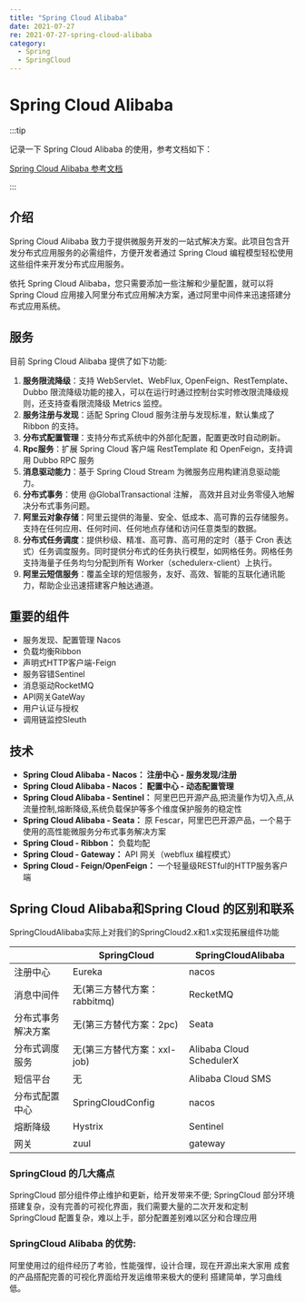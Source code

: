 ```yaml
---
title: "Spring Cloud Alibaba"
date: 2021-07-27
re: 2021-07-27-spring-cloud-alibaba
category:
  - Spring
  - SpringCloud
---
```


# Spring Cloud Alibaba

:::tip

记录一下 Spring Cloud Alibaba 的使用，参考文档如下：

[Spring Cloud Alibaba 参考文档](https://spring-cloud-alibaba-group.github.io/github-pages/hoxton/zh-cn/index.html)

:::

## 介绍

Spring Cloud Alibaba 致力于提供微服务开发的一站式解决方案。此项目包含开发分布式应用服务的必需组件，方便开发者通过 Spring Cloud 编程模型轻松使用这些组件来开发分布式应用服务。

依托 Spring Cloud Alibaba，您只需要添加一些注解和少量配置，就可以将 Spring Cloud 应用接入阿里分布式应用解决方案，通过阿里中间件来迅速搭建分布式应用系统。

## 服务

目前 Spring Cloud Alibaba 提供了如下功能:

1. **服务限流降级**：支持 WebServlet、WebFlux, OpenFeign、RestTemplate、Dubbo 限流降级功能的接入，可以在运行时通过控制台实时修改限流降级规则，还支持查看限流降级 Metrics 监控。
2. **服务注册与发现**：适配 Spring Cloud 服务注册与发现标准，默认集成了 Ribbon 的支持。
3. **分布式配置管理**：支持分布式系统中的外部化配置，配置更改时自动刷新。
4. **Rpc服务**：扩展 Spring Cloud 客户端 RestTemplate 和 OpenFeign，支持调用 Dubbo RPC 服务
5. **消息驱动能力**：基于 Spring Cloud Stream 为微服务应用构建消息驱动能力。
6. **分布式事务**：使用 @GlobalTransactional 注解， 高效并且对业务零侵入地解决分布式事务问题。
7. **阿里云对象存储**：阿里云提供的海量、安全、低成本、高可靠的云存储服务。支持在任何应用、任何时间、任何地点存储和访问任意类型的数据。
8. **分布式任务调度**：提供秒级、精准、高可靠、高可用的定时（基于 Cron 表达式）任务调度服务。同时提供分布式的任务执行模型，如网格任务。网格任务支持海量子任务均匀分配到所有 Worker（schedulerx-client）上执行。
9. **阿里云短信服务**：覆盖全球的短信服务，友好、高效、智能的互联化通讯能力，帮助企业迅速搭建客户触达通道。

## 重要的组件

- 服务发现、配置管理 Nacos
- 负载均衡Ribbon
- 声明式HTTP客户端-Feign
- 服务容错Sentinel
- 消息驱动RocketMQ
- API网关GateWay
- 用户认证与授权
- 调用链监控Sleuth

## 技术

- **Spring Cloud Alibaba - Nacos： 注册中心 - 服务发现/注册**
- **Spring Cloud Alibaba - Nacos： 配置中心 - 动态配置管理**
- **Spring Cloud Alibaba - Sentinel：** 阿里巴巴开源产品,把流量作为切入点,从流量控制,熔断降级,系统负载保护等多个维度保护服务的稳定性
- **Spring Cloud Alibaba - Seata：** 原 Fescar，阿里巴巴开源产品，一个易于使用的高性能微服务分布式事务解决方案
- **Spring Cloud - Ribbon：** 负载均配
- **Spring Cloud - Gateway：** API 网关（webflux 编程模式）
- **Spring Cloud - Feign/OpenFeign：** 一个轻量级RESTful的HTTP服务客户端

## Spring Cloud Alibaba和Spring Cloud 的区别和联系

SpringCloudAlibaba实际上对我们的SpringCloud2.x和1.x实现拓展组件功能

|                    | SpringCloud                  | SpringCloudAlibaba       |
| ------------------ | ---------------------------- | ------------------------ |
| 注册中心           | Eureka                       | nacos                    |
| 消息中间件         | 无(第三方替代方案：rabbitmq) | RecketMQ                 |
| 分布式事务解决方案 | 无(第三方替代方案：2pc)      | Seata                    |
| 分布式调度服务     | 无(第三方替代方案：xxl-job)  | Alibaba Cloud SchedulerX |
| 短信平台           | 无                           | Alibaba Cloud SMS        |
| 分布式配置中心     | SpringCloudConfig            | nacos                    |
| 熔断降级           | Hystrix                      | Sentinel                 |
| 网关               | zuul                         | gateway                  |



### SpringCloud 的几大痛点
SpringCloud 部分组件停止维护和更新，给开发带来不便;
SpringCloud 部分环境搭建复杂，没有完善的可视化界面，我们需要大量的二次开发和定制 SpringCloud 配置复杂，难以上手，部分配置差别难以区分和合理应用

### SpringCloud Alibaba 的优势:

阿里使用过的组件经历了考验，性能强悍，设计合理，现在开源出来大家用 成套的产品搭配完善的可视化界面给开发运维带来极大的便利 搭建简单，学习曲线低。